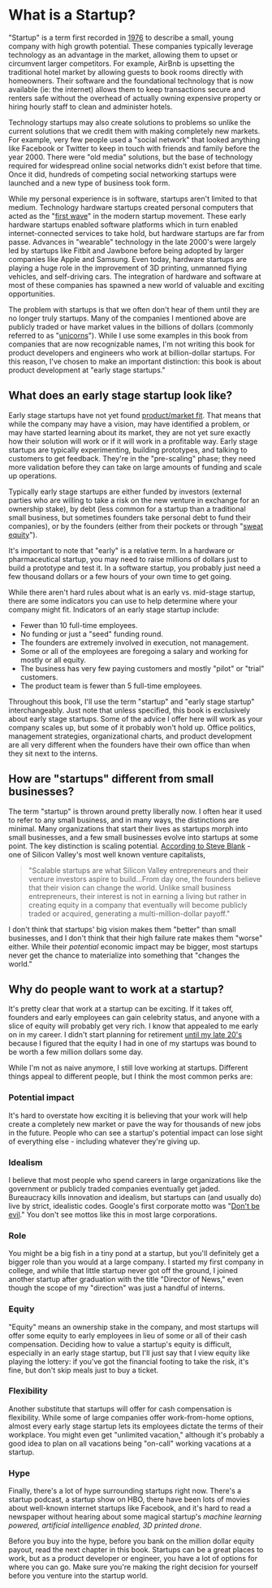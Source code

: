 # What is a Startup?

"Startup" is a term first recorded in [1976](http://www.thecrimson.com/article/2011/11/17/startup-language-idea/) to describe a small, young company with high growth potential. These companies typically leverage technology as an advantage in the market, allowing them to upset or circumvent larger competitors. For example, AirBnb is upsetting the traditional hotel market by allowing guests to book rooms directly with homeowners. Their software and the foundational technology that is now available (ie: the internet) allows them to keep transactions secure and renters safe without the overhead of actually owning expensive property or hiring hourly staff to clean and administer hotels. 

Technology startups may also create solutions to problems so unlike the current solutions that we credit them with making completely new markets. For example, very few people used a "social network" that looked anything like Facebook or Twitter to keep in touch with friends and family before the year 2000. There were "old media" solutions, but the base of technology required for widespread online social networks didn't exist before that time. Once it did, hundreds of competing social networking startups were launched and a new type of business took form.

While my personal experience is in software, startups aren't limited to that medium. Technology hardware startups created personal computers that acted as the "[first wave](https://venturebeat.com/2016/07/10/what-steve-cases-third-wave-means-for-global-startups/)" in the modern startup movement. These early hardware startups enabled software platforms which in turn enabled internet-connected services to take hold, but hardware startups are far from passe. Advances in "wearable" technology in the late 2000's were largely led by startups like Fitbit and Jawbone before being adopted by larger companies like Apple and Samsung. Even today, hardware startups are playing a huge role in the improvement of 3D printing, unmanned flying vehicles, and self-driving cars. The integration of hardware and software at most of these companies has spawned a new world of valuable and exciting opportunities.

The problem with startups is that we often don't hear of them until they are no longer truly startups. Many of the companies I mentioned above are publicly traded or have market values in the billions of dollars (commonly referred to as "[unicorns](http://www.ibtimes.com/real-reason-everyone-calls-billion-dollar-startups-unicorns-2079596)"). While I use some examples in this book from companies that are now recognizable names, I'm not writing this book for product developers and engineers who work at billion-dollar startups. For this reason, I've chosen to make an important distinction: this book is about product development at "early stage startups."

## What does an early stage startup look like?

Early stage startups have not yet found [product/market fit](https://web.stanford.edu/class/ee204/ProductMarketFit.html). That means that while the company may have a vision, may have identified a problem, or may have started learning about its market, they are not yet sure exactly how their solution will work or if it will work in a profitable way. Early stage startups are typically experimenting, building prototypes, and talking to customers to get feedback. They're in the "pre-scaling" phase; they need more validation before they can take on large amounts of funding and scale up operations.

Typically early stage startups are either funded by investors (external parties who are willing to take a risk on the new venture in exchange for an ownership stake), by debt (less common for a startup than a traditional small business, but sometimes founders take personal debt to fund their companies), or by the founders (either from their pockets or through "[sweat equity](http://www.investopedia.com/terms/s/sweatequity.asp)").

It's important to note that "early" is a relative term. In a hardware or pharmaceutical startup, you may need to raise millions of dollars just to build a prototype and test it. In a software startup, you probably just need a few thousand dollars or a few hours of your own time to get going.

While there aren't hard rules about what is an early vs. mid-stage startup, there are some indicators you can use to help determine where your company might fit. Indicators of an early stage startup include:

- Fewer than 10 full-time employees.
- No funding or just a "seed" funding round.
- The founders are extremely involved in execution, not management.
- Some or all of the employees are foregoing a salary and working for mostly or all equity.
- The business has very few paying customers and mostly "pilot" or "trial" customers.
- The product team is fewer than 5 full-time employees.

Throughout this book, I'll use the term "startup" and "early stage startup" interchangeably. Just note that unless specified, this book is exclusively about early stage startups. Some of the advice I offer here will work as your company scales up, but some of it probably won't hold up. Office politics, management strategies, organizational charts, and product development are all very different when the founders have their own office than when they sit next to the interns.

## How are "startups" different from small businesses?

The term "startup" is thrown around pretty liberally now. I often hear it used to refer to any small business, and in many ways, the distinctions are minimal. Many organizations that start their lives as startups morph into small businesses, and a few small businesses evolve into startups at some point. The key distinction is scaling potential. [According to Steve Blank](http://www.xconomy.com/san-francisco/2011/09/01/why-governments-dont-get-startups-or-why-theres-only-one-silicon-valley/?single_page=true#) - one of Silicon Valley's most well known venture capitalists,
 
> "Scalable startups are what Silicon Valley entrepreneurs and their venture investors aspire to build...From day one, the founders believe that their vision can change the world. Unlike small business entrepreneurs, their interest is not in earning a living but rather in creating equity in a company that eventually will become publicly traded or acquired, generating a multi-million-dollar payoff."

I don't think that startups' big vision makes them "better" than small businesses, and I don't think that their high failure rate makes them "worse" either. While their _potential_ economic impact may be bigger, most startups never get the chance to materialize into something that "changes the world."

## Why do people want to work at a startup?

It's pretty clear that work at a startup can be exciting. If it takes off, founders and early employees can gain celebrity status, and anyone with a slice of equity will probably get very rich. I know that appealed to me early on in my career. I didn't start planning for retirement [until my late 20's](https://www.karllhughes.com/posts/startup-retirement) because I figured that the equity I had in one of my startups was bound to be worth a few million dollars some day.

While I'm not as naive anymore, I still love working at startups. Different things appeal to different people, but I think the most common perks are:

### Potential impact

It's hard to overstate how exciting it is believing that your work will help create a completely new market or pave the way for thousands of new jobs in the future. People who can see a startup's potential impact can lose sight of everything else - including whatever they're giving up.

### Idealism

I believe that most people who spend careers in large organizations like the government or publicly traded companies eventually get jaded. Bureaucracy kills innovation and idealism, but startups can (and usually do) live by strict, idealistic codes. Google's first corporate motto was "[Don't be evil](https://en.wikipedia.org/wiki/Don%27t_be_evil)." You don't see mottos like this in most large corporations.

### Role

You might be a big fish in a tiny pond at a startup, but you'll definitely get a bigger role than you would at a large company. I started my first company in college, and while that little startup never got off the ground, I joined another startup after graduation with the title "Director of News," even though the scope of my "direction" was just a handful of interns.  

### Equity

"Equity" means an ownership stake in the company, and most startups will offer some equity to early employees in lieu of some or all of their cash compensation. Deciding how to value a startup's equity is difficult, especially in an early stage startup, but I'll just say that I view equity like playing the lottery: if you've got the financial footing to take the risk, it's fine, but don't skip meals just to buy a ticket.

### Flexibility

Another substitute that startups will offer for cash compensation is flexibility. While some of large companies offer work-from-home options, almost every early stage startup lets its employees dictate the terms of their workplace. You might even get "unlimited vacation," although it's probably a good idea to plan on all vacations being "on-call" working vacations at a startup.

### Hype

Finally, there's a lot of hype surrounding startups right now. There's a startup podcast, a startup show on HBO, there have been lots of movies about well-known internet startups like Facebook, and it's hard to read a newspaper without hearing about some magical startup's _machine learning powered, artificial intelligence enabled, 3D printed drone_.

Before you buy into the hype, before you bank on the million dollar equity payout, read the next chapter in this book. Startups can be a great places to work, but as a product developer or engineer, you have a lot of options for where you can go. Make sure you're making the right decision for yourself before you venture into the startup world.
